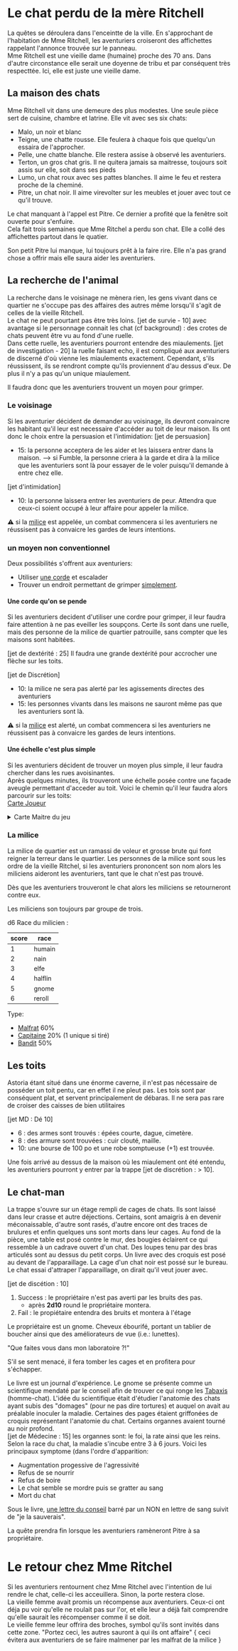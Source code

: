 # Le chat perdu de la mère Ritchell

La quêtes se déroulera dans l'enceintte de la ville. En s'approchant de l'habitation de Mme Ritchell,
les aventuriers croiseront des affichettes rappelant l'annonce trouvée sur le panneau.    
Mme Ritchell est une vieille dame (humaine) proche des 70 ans. Dans d'autre circonstance elle serait 
une doyenne de tribu et par conséquent très respecttée. Ici, elle est juste une vieille dame.  

## La maison des chats

Mme Ritchell vit dans une demeure des plus modestes. Une seule pièce sert de cuisine, chambre 
et latrine. Elle vit avec ses six chats:  
- Malo, un noir et blanc  
- Teigne, une chatte rousse. Elle feulera à chaque fois que quelqu'un essaira de l'approcher.  
- Pelle, une chatte blanche. Elle restera assise à observé les aventuriers.  
- Terton, un gros chat gris. Il ne quitera jamais sa maitresse, toujours soit assis sur elle, 
soit dans ses pieds  
- Lumo, un chat roux avec ses pattes blanches. Il aime le feu et restera proche de la cheminé.  
- Pitre, un chat noir. Il aime virevolter sur les meubles et jouer avec tout ce qu'il trouve.  

Le chat manquant à l'appel est Pitre. Ce dernier a profité que la fenêtre soit ouverte pour s'enfuire.  
Cela fait trois semaines que Mme Ritchel a perdu son chat. Elle a collé des affichettes partout dans 
le quatier.  

Son petit Pitre lui manque, lui toujours prêt à la faire rire. Elle n'a pas grand chose a offrir mais 
elle saura aider les aventuriers. 

## La recherche de l'animal
La recherche dans le voisinage ne mènera rien, les gens vivant dans ce quartier ne s'occupe pas des 
affaires des autres même lorsqu'il s'agit de celles de la vieille Ritchell.  
Le chat ne peut pourtant pas être très loins. 
[jet de survie - 10] avec avantage si le personnage connait les chat (cf background) : des crotes de 
chats peuvent être vu au fond d'une ruelle.  
Dans cette ruelle, les aventuriers pourront entendre des miaulements.
[jet de investigation - 20] la ruelle faisant echo, il est compliqué aux aventuriers de discerné d'où 
vienne les miaulements exactement. Cependant, s'ils réussissent, ils se rendront compte qu'ils proviennent 
d'au dessus d'eux. De plus il n'y a pas qu'un unique miaulement.

Il faudra donc que les aventuriers trouvent un moyen pour grimper.

### Le voisinage

Si les aventurier décident de demander au voisinage, ils devront convaincre les habitant qu'il leur est 
necessaire d'accéder au toit de leur maison. Ils ont donc le choix entre la persuasion et l'intimidation:
[jet de persuasion]
- 15: la personne acceptera de les aider et les laissera entrer dans la maison.
--> si Fumble, la personne criera à la garde et dira à la milice que les aventuriers sont là pour essayer 
de le voler puisqu'il demande à entre chez elle.

[jet d'intimidation]
- 10: la personne laissera entrer les aventuriers de peur. Attendra que ceux-ci soient occupé à leur affaire 
pour appeler la milice.

:warning: si la [milice](###la-milice) est appelée, un combat commencera si les aventuriers ne réussisent pas 
à convaicre les gardes de leurs intentions. 

### un moyen non conventionnel
Deux possibilités s'offrent aux aventuriers:
- Utiliser [une corde](####une-corde-qu-on-se-pende) et escalader
- Trouver un endroit permettant de grimper [simplement](####une-échelle-c-estt-plus-simple).

#### Une corde qu'on se pende
Si les aventuriers decident d'utiliser une cordre pour grimper, il leur faudra faire attention à ne pas 
eveiller les soupçons. Certe ils sont dans une ruelle, mais des personne de la milice de quartier patrouille, 
sans compter que les maisons sont habitées.

[jet de dextérité : 25] Il faudra une grande dextérité pour accrocher une flèche sur les toits.

[jet de Discrétion]
- 10: la milice ne sera pas alerté par les agissements directes des aventuriers
- 15: les personnes vivants dans les maisons ne sauront même pas que les aventuriers sont là.

:warning: si la [milice](#la-milice) est alerté, un combat commencera si les aventuriers ne réussisent pas à 
convaicre les gardes de leurs intentions. 

#### Une échelle c'est plus simple
Si les aventuriers décident de trouver un moyen plus simple, il leur faudra chercher dans les rues avoisinantes.  
Après quelques minutes, ils trouveront une échelle posée contre une façade aveugle permettant d'acceder au toit.
Voici le chemin qu'il leur faudra alors parcourir sur les toits:  
[Carte Joueur](images/carte_toit_joueur.png)  

<details> 
	<summary> Carte Maitre du jeu </summary>   
	<img src="images/carte_toit_MJ.png" alt="Carte des toit vue MJ" />  
</details>  


### La milice

La milice de quartier est un ramassi de voleur et grosse brute qui font reigner la terreur dans le quartier.
Les personnes de la milice sont sous les ordre de la vieille Ritchel, si les aventuriers prononcent son nom 
alors les miliciens aideront les aventuriers, tant que le chat n'est pas trouvé.

Dès que les aventuriers trouveront le chat alors les miliciens se retourneront contre eux.  

Les miliciens son toujours par groupe de trois.

d6 Race du milicien :  

| score | race |  
| -- | -- |
| 1 | humain |  
| 2 | nain |  
| 3 | elfe |  
| 4 | halflin |  
| 5 | gnome |  
| 6 | reroll |  

Type:
- [Malfrat](https://www.aidedd.org/dnd/monstres.php?vo=thug) 60%
- [Capitaine](https://www.dndbeyond.com/monsters/bandit-captain) 20% (1 unique si tiré)
- [Bandit](https://www.dndbeyond.com/monsters/bandit) 50%

## Les toits
Astoria étant situé dans une énorme caverne, il n'est pas nécessaire de posséder un toit pentu, car en effet
il ne pleut pas. Les tois sont par conséquent plat, et servent principalement de débaras. Il ne sera pas rare 
de croiser des caisses de bien utilitaires  

[jet MD : Dé 10]
- 6 : des armes sont trouvés : épées courte, dague, cimetère.
- 8 : des armure sont trouvées : cuir clouté, maille.
- 10: une bourse de 100 po et une robe somptueuse (+1) est trouvée.


Une fois arrivé au dessus de la maison où les miaulement ont été entendu, les aventuriers pourront y entrer par 
la trappe [jet de discrétion : > 10].   

## Le chat-man
La trappe s'ouvre sur un étage rempli de cages de chats. Ils sont laissé dans leur crasse et autre déjections. 
Certains, sont amaigris à en devenir méconaissable, d'autre sont rasés, d'autre encore ont des traces de brulures 
et enfin quelques uns sont morts dans leur cages. 
Au fond de la pièce, une table est posé contre le mur, des bougies éclairent ce qui ressemble à un cadrave ouvert 
d'un chat. Des loupes tenu par des bras articulés sont au dessus du petit corps. Un livre avec des croquis est 
posé au devant de l'apparaillage.  La cage d'un chat noir est possé sur le bureau. Le chat essai d'attraper 
l'apparaillage, on dirait qu'il veut jouer avec.


[jet de discétion : 10] 
1. Success : le propriétaire n'est pas averti par les bruits des pas.
    - après **2d10** round le propriétaire montera.
2. Fail : le propiétaire entendra des bruits et montera à l'étage

Le propriétaire est un gnome. Cheveux ébourifé, portant un tablier de boucher ainsi que des améliorateurs de vue 
(i.e.: lunettes).

"Que faites vous dans mon laboratoire ?!"

S'il se sent menacé, il fera tomber les cages et en profitera pour s'échapper.

Le livre est un journal d'expérience. Le gnome se présente comme un scientifique mendaté par le conseil afin de 
trouver ce qui ronge les [Tabaxis](https://www.aidedd.org/univers/tabaxis/) (homme-chat). L'idée du scientifique était
d'étudier l'anatomie des chats ayant subis des "domages" (pour ne pas dire tortures) et auquel on avait au préalable 
inoculer la maladie. Certaines des pages étaient griffonées de croquis représentant l'anatomie du chat. Certains organnes
avaient tourné au noir profond.  
[jet de Médecine : 15] les organnes sont: le foi, la rate ainsi que les reins.  
Selon la race du chat, la maladie s'incube entre 3 à 6 jours. Voici les principaux symptome (dans l'ordre d'apparition:
- Augmentation progessive de l'agressivité
- Refus de se nourrir
- Refus de boire
- Le chat semble se mordre puis se gratter au sang
- Mort du chat

Sous le livre, [une lettre du conseil](../../3-Indices/Lettre_conseil_Joddwimir.md) barré par un NON en lettre de sang 
suivit de "je la sauverais".



La quête prendra fin lorsque les aventuriers ramèneront Pitre à sa propriétaire.

# Le retour chez Mme Ritchel
Si les aventuriers rentournent chez Mme Ritchel avec l'intention de lui rendre le chat, celle-ci les acceuillera. 
Sinon, la porte restera close.  
La vieille femme avait promis un récompense aux aventuriers. Ceux-ci ont déja pu voir qu'elle ne roulait pas sur l'or,
et elle leur a déjà fait comprendre qu'elle saurait les récompenser comme il se doit.  
Le vieille femme leur offrira des broches, symbol qu'ils sont invités dans cette zone.
"Portez ceci, les autres sauront à qui ils ont affaire"
{ ceci évitera aux aventuriers de se faire malmener par les malfrat de la milice }
